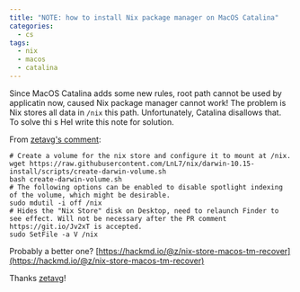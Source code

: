 ```yaml
---
title: "NOTE: how to install Nix package manager on MacOS Catalina"
categories:
  - cs
tags:
  - nix
  - macos
  - catalina
---
```


Since MacOS Catalina adds some new rules, root path cannot be used by applicatin now, caused Nix package manager cannot work! The problem is Nix stores all data in `/nix` this path. Unfortunately, Catalina disallows that. To solve thi s HeI write this note for solution.

From [zetavg's comment](https://github.com/NixOS/nix/issues/2925?fbclid=IwAR1Sjr2TbcbtBxoMGFNe2jvl_sRKubUwlbY4rfOjIHLX-9idnD37-Crxxwk#issuecomment-593066225):

```shell script
# Create a volume for the nix store and configure it to mount at /nix.
wget https://raw.githubusercontent.com/LnL7/nix/darwin-10.15-install/scripts/create-darwin-volume.sh
bash create-darwin-volume.sh
# The following options can be enabled to disable spotlight indexing of the volume, which might be desirable.
sudo mdutil -i off /nix
# Hides the "Nix Store" disk on Desktop, need to relaunch Finder to see effect. Will not be necessary after the PR comment https://git.io/Jv2xT is accepted.
sudo SetFile -a V /nix
```

Probably a better one? [https://hackmd.io/@z/nix-store-macos-tm-recover](https://hackmd.io/@z/nix-store-macos-tm-recover)

Thanks [zetavg](https://github.com/zetavg)!